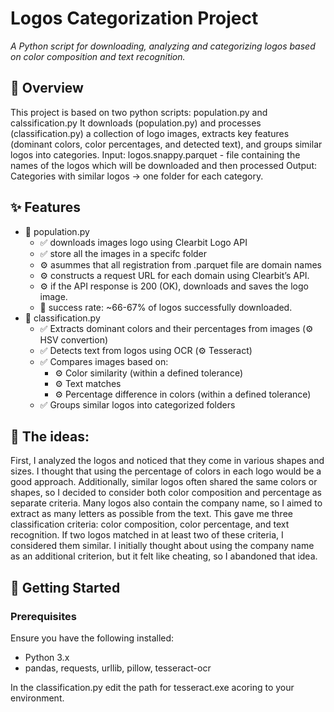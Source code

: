 # Logos Categorization Project  
_A Python script for downloading, analyzing and categorizing logos based on color composition and text recognition._

## 📌 Overview  
This project is based on two python scripts: population.py and calssification.py
It downloads (population.py) and processes (classification.py) a collection of logo images, extracts key features (dominant colors, color percentages, and detected text), and groups similar logos into categories.
Input: logos.snappy.parquet - file containing the names of the logos which will be downloaded and then processed
Output: Categories with similar logos -> one folder for each category.

## ✨ Features  
- 🐍 population.py
  - ✅ downloads images logo using Clearbit Logo API
  - ✅ store all the images in a specifc folder
  - ⚙️ asummes that all registration from .parquet file are domain names
  - ⚙️ constructs a request URL for each domain using Clearbit’s API.
  - ⚙️ if the API response is 200 (OK), downloads and saves the logo image.
  - 🔨 success rate: ~66-67% of logos successfully downloaded.
- 🐍 classification.py
  - ✅ Extracts dominant colors and their percentages from images (⚙️ HSV convertion) 
  - ✅ Detects text from logos using OCR (⚙️ Tesseract)  
  - ✅ Compares images based on:  
    - ⚙️ Color similarity (within a defined tolerance)  
    - ⚙️ Text matches  
    - ⚙️ Percentage difference in colors (within a defined tolerance)
  - ✅ Groups similar logos into categorized folders

## 🧠 The ideas:
First, I analyzed the logos and noticed that they come in various shapes and sizes. I thought that using the percentage of colors in each logo would be a good approach. Additionally, similar logos often shared the same colors or shapes, so I decided to consider both color composition and percentage as separate criteria.
Many logos also contain the company name, so I aimed to extract as many letters as possible from the text. This gave me three classification criteria: color composition, color percentage, and text recognition. If two logos matched in at least two of these criteria, I considered them similar.
I initially thought about using the company name as an additional criterion, but it felt like cheating, so I abandoned that idea.

## 🚀 Getting Started
### Prerequisites
Ensure you have the following installed:
- Python 3.x
- pandas, requests, urllib, pillow, tesseract-ocr

In the classification.py edit the path for tesseract.exe acoring to your environment.
